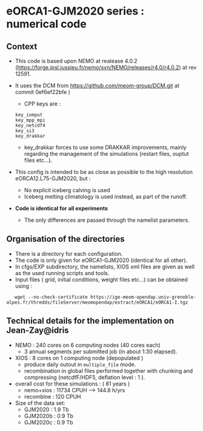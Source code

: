 # eORCA1-GJM2020 series : numerical code
## Context

   * This code is based upon NEMO at realease 4.0.2 (https://forge.ipsl.jussieu.fr/nemo/svn/NEMO/releases/r4.0/r4.0.2) at rev 12591.
  * It uses the DCM from https://github.com/meom-group/DCM.git at commit 0ef6ef22bfe )
    * CPP keys are :
    
    ```
    key_iomput
    key_mpp_mpi
    key_netcdf4
    key_si3
    key_drakkar
    ```

    * key_drakkar forces to use some DRAKKAR improvements, mainly regarding the management of the simulations (restart files, ouptut files etc...). 
  * This config is intended to be as close as possible to the high resolution eORCA12.L75-GJM2020, but :
    * No explicit iceberg calving is used
    * Iceberg melting climatology is used instead, as part of the runoff.
  * **Code is identical for all experiments**
    * The only differences are passed through the namelist parameters.

## Organisation of the directories
  * There is a directory for each configuration.
  * The code is only given for eORCA1-GJM2020 (identical for all other).
  * In cfgs/EXP subdirectory, the namelists, XIOS xml files are given as well as the used running scripts and tools.
  * Input files ( grid, initial conditions, weight files etc...) can be obtained using :

  ```
     wget --no-check-certificate https://ige-meom-opendap.univ-grenoble-alpes.fr/thredds/fileServer/meomopendap/extract/eORCA1/eORCA1-I.tgz
  ```
## Technical details for the implementation on Jean-Zay@idris
  * NEMO : 240 cores on 6 computing nodes (40 cores each)
    * 3 annual segments per submitted job (in about 1:30 elapsed). 
  * XIOS : 8 cores on 1 computing node (depopulated )
    * produce daily outout in `multiple_file` mode.
    * recombination in global files performed together with chunking and compressing (netcdfF/HDF5, deflation level : 1 ).
  * overall cost for these simulations : ( 81 years )
    * nemo+xios : 11734 CPUH  --> 144.8 h/yrs
    * recombine :   120 CPUH
  * Size of the data set:
    * GJM2020  : 1.9 Tb
    * GJM2020b : 0.9 Tb
    * GJM2020c : 0.9 Tb
